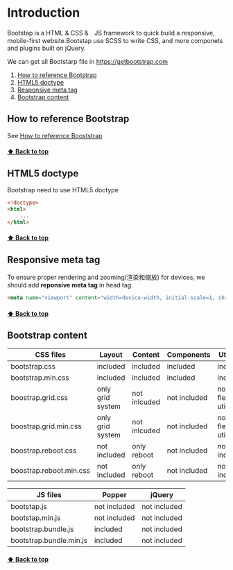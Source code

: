 [0.0]: #Introduction
[1.0]: #How-to-reference-Bootstrap
[2.0]: #HTML5-doctype
[3.0]: #Responsive-meta-tag
[4.0]: #Bootstrap-content

[1]: 110000How-to-reference-Bootstrap.md



# Introduction
Bootstap is a HTML & CSS &　JS framework to quick build a responsive,
mobile-first website.Bootstap use SCSS to write CSS, and more componets and plugins built on jQuery.

We can get all Bootstarp file in https://getbootstrap.com
1. [How to reference Bootstrap][1.0]
2. [HTML5 doctype][2.0]
3. [Responsive meta tag][3.0]
4. [Bootstrap content][4.0]

## How to reference Bootstrap
See [How to reference Booststrap][1]

#### [⬆ Back to top][0.0]

## HTML5 doctype
Bootstrap need to use HTML5 doctype
```HTML
<!doctype>
<html>
    ...
</html>
```

#### [⬆ Back to top][0.0]

## Responsive meta tag
To ensure proper rendering and zooming(渲染和缩放) for devices, we should
add **reponsive meta tag** in head tag.

```HTML
<meta name="viewport" content="width=device-width, initial-scale=1, shrink-to-fit=no">
```

#### [⬆ Back to top][0.0]

## Bootstrap content
| CSS files               | Layout           | Content      | Components   | Utilities            |
| ----------------------- | ---------------- | ------------ | ------------ | -------------------- |
| bootstrap.css           | included         | included     | included     | included             |
| bootstrap.min.css       | included         | included     | included     | included             |
| boostrap.grid.css       | only grid system | not inlcuded | not included | nolly flex utilities |
| boostrap.grid.min.css   | only grid system | not inlcuded | not included | nolly flex utilities |
| boostrap.reboot.css     | not included     | only reboot  | not included | not included         |
| boostrap.reboot.min.css | not included     | only reboot  | not included | not included         |

| JS files                | Popper       | jQuery       |
| ----------------------- | ------------ | ------------ |
| bootstap.js             | not included | not included |
| bootstap.min.js         | not included | not included |
| bootstrap.bundle.js     | included     | not included |
| bootstrap.bundle.min.js | included     | not included |

#### [⬆ Back to top][0.0]